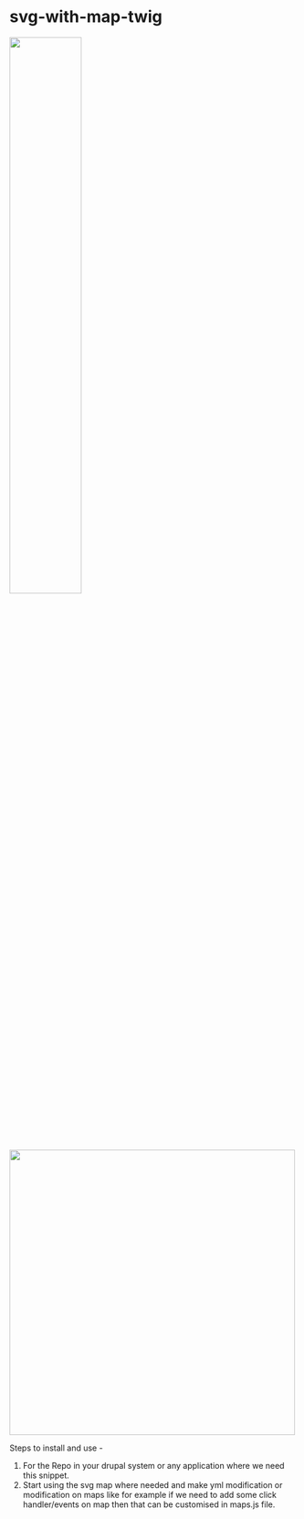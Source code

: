 # svg-with-map-twig

<img src="https://user-images.githubusercontent.com/10940743/176994407-856f025a-51e1-4628-aec7-1410db64b168.png" width="50%"/> <img src="https://user-images.githubusercontent.com/10940743/176993934-320cfe26-944b-42df-b2f9-9ab04ce95810.svg" width="500px" width="50%" />


Steps to install and use - 

1) For the Repo in your drupal system or any application where we need this snippet.
2) Start using the svg map where needed and make yml modification or modification on maps like for example if we need to add some click handler/events on
map then that can be customised in maps.js file.
